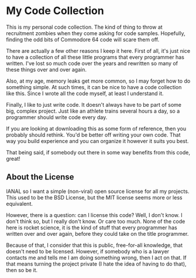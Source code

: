 # My Code Collection

This is my personal code collection. The kind of thing to throw at
recruitment zombies when they come asking for code samples. Hopefully,
finding the odd bits of Commodore 64 code will scare them off.

There are actually a few other reasons I keep it here. First of all, it's
just nice to have a collection of all these little programs that every 
programmer has written. I've lost so much code over the years and 
rewritten so many of these things over and over again.

Also, at my age, memory leaks get more common, so I may forget how to do
something simple. At such times, it can be nice to have a code collection
like this. Since I wrote all the code myself, at least I understand it.

Finally, I like to just write code. It doesn't always have to be part of
some big, complex project. Just like an athlete trains several hours a
day, so a programmer should write code every day. 

If you are looking at downloading this as some form of reference, then
you probably should rethink. You'd be better off writing your own code.
That way you build experience and you can organize it however it suits
you best.

That being said, if somebody out there in some way benefits from this
code, great!
 
## About the License

IANAL so I want a simple (non-viral) open source license for all my
projects. This used to be the BSD License, but the MIT license seems
more or less equivalent.

However, there is a question: can I license this code? Well, I don't know.
I don't think so, but I really don't know. Or care too much. None of the
code here is rocket science, it is the kind of stuff that every programmer
has written over and over again, before they could take on the title
programmer. 

Because of that, I consider that this is public, free-for-all knowledge,
that doesn't need to be licensed. However, if somebody who is a lawyer
contacts me and tells me I am doing something wrong, then I act on that. 
If that means turning the project private (I hate the idea of having to do
that), then so be it.

